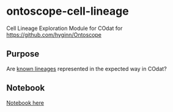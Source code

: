 # ontoscope-cell-lineage
Cell Lineage Exploration Module for COdat for https://github.com/hyginn/Ontoscope

## Purpose

Are [known lineages](https://www.google.ca/search?num=100&q=human+cell+lineage+tree) represented in the expected way in COdat?

## Notebook

[Notebook here](https://github.com/thejmazz/ontoscope-cell-lineage/blob/master/notebook.pdf)
